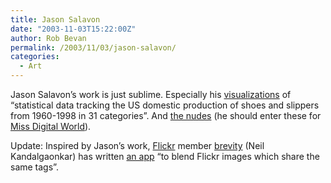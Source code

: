 ```yaml
---
title: Jason Salavon
date: "2003-11-03T15:22:00Z"
author: Rob Bevan
permalink: /2003/11/03/jason-salavon/
categories:
  - Art
---
```

Jason Salavon&#8217;s work is just sublime. Especially his [visualizations][1] of &#8220;statistical data tracking the US domestic production of shoes and slippers from 1960-1998 in 31 categories&#8221;. And [the nudes][2] (he should enter these for [Miss Digital World][3]).

<div class="update">
  Update: Inspired by Jason&#8217;s work, <a href="http://www.flickr.com/" target="_blank">Flickr</a> member <a href="http://www.flickr.com/photos/brevity/sets/164195/" target="_blank">brevity</a> (Neil Kandalgaonkar) has written <a href="http://brevity.org/code/flickr/tag-o-vision/">an app</a> &#8220;to blend Flickr images which share the same tags&#8221;.
</div>

 [1]: http://www.salavon.com/Shoes/Shoes.shtml
 [2]: http://www.salavon.com/PlayboyDecades/PlayboyDecades.shtml
 [3]: http://www.missdigitalworld.com/
